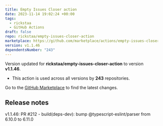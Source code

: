 ```yaml
---
title: Empty Issues Closer action
date: 2023-11-14 19:02:24 +00:00
tags:
  - rickstaa
  - GitHub Actions
draft: false
repo: rickstaa/empty-issues-closer-action
marketplace: https://github.com/marketplace/actions/empty-issues-closer-action
version: v1.1.46
dependentsNumber: "243"
---
```



Version updated for **rickstaa/empty-issues-closer-action** to version **v1.1.46**.
- This action is used across all versions by **243** repositories.

Go to the [GitHub Marketplace](https://github.com/marketplace/actions/empty-issues-closer-action) to find the latest changes.

## Release notes

v1.1.46: PR #212 - build(deps-dev): bump @typescript-eslint/parser from 6.10.0 to 6.11.0
